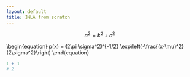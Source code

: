 ```yaml
---
layout: default
title: INLA from scratch
---
```



$$a^2 = b^2 + c^2$$


\begin{equation}
p(x) = (2\pi \sigma^2)^{-1/2} \exp\left(-\frac{(x-\mu)^2}{2\sigma^2}\right)
\end{equation}

```r
1 + 1
# 2
```
